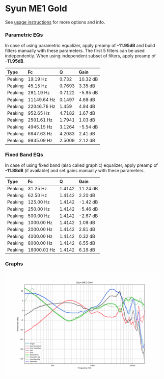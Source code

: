 # Syun ME1 Gold
See [usage instructions](https://github.com/jaakkopasanen/AutoEq#usage) for more options and info.

### Parametric EQs
In case of using parametric equalizer, apply preamp of **-11.95dB** and build filters manually
with these parameters. The first 5 filters can be used independently.
When using independent subset of filters, apply preamp of **-11.95dB**.

| Type    | Fc          |      Q | Gain     |
|:--------|:------------|:-------|:---------|
| Peaking | 19.19 Hz    | 0.732  | 10.32 dB |
| Peaking | 45.15 Hz    | 0.7693 | 3.35 dB  |
| Peaking | 261.19 Hz   | 0.7122 | -5.85 dB |
| Peaking | 11149.64 Hz | 0.1497 | 4.68 dB  |
| Peaking | 22046.78 Hz | 1.459  | 4.94 dB  |
| Peaking | 952.65 Hz   | 4.7182 | 1.67 dB  |
| Peaking | 2501.61 Hz  | 1.7941 | 1.03 dB  |
| Peaking | 4945.15 Hz  | 3.1264 | -5.54 dB |
| Peaking | 6647.63 Hz  | 4.2083 | 2.41 dB  |
| Peaking | 9835.09 Hz  | 2.5009 | 2.12 dB  |

### Fixed Band EQs
In case of using fixed band (also called graphic) equalizer, apply preamp of **-11.88dB**
(if available) and set gains manually with these parameters.

| Type    | Fc          |      Q | Gain     |
|:--------|:------------|:-------|:---------|
| Peaking | 31.25 Hz    | 1.4142 | 11.24 dB |
| Peaking | 62.50 Hz    | 1.4142 | 2.20 dB  |
| Peaking | 125.00 Hz   | 1.4142 | -1.42 dB |
| Peaking | 250.00 Hz   | 1.4142 | -5.46 dB |
| Peaking | 500.00 Hz   | 1.4142 | -2.67 dB |
| Peaking | 1000.00 Hz  | 1.4142 | 1.08 dB  |
| Peaking | 2000.00 Hz  | 1.4142 | 2.81 dB  |
| Peaking | 4000.00 Hz  | 1.4142 | 0.32 dB  |
| Peaking | 8000.00 Hz  | 1.4142 | 6.55 dB  |
| Peaking | 16000.01 Hz | 1.4142 | 6.16 dB  |

### Graphs
![](./Syun%20ME1%20Gold.png)